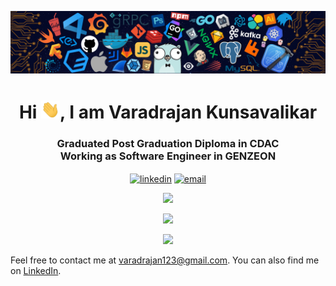 
<p align="center"><img src="https://raw.githubusercontent.com/KevinPatel04/KevinPatel04/master/header.png"></p>

<h1 align="center">Hi <img src="https://raw.githubusercontent.com/KevinPatel04/KevinPatel04/master/Hi.gif" width="30px">, I am Varadrajan Kunsavalikar </h1>

<h3><p align="center" width="150px"> Graduated Post Graduation Diploma in CDAC <br>Working as Software Engineer in GENZEON</p></h3>

<p align="center">
<!--   <a href="[https://linkedin.com/in/your-linkedin-profile](https://www.linkedin.com/in/varadrajan-kunsavalikar-386453166/)" target="blank"><img align="center" src="https://img.shields.io/badge/LinkedIn-0077B5?style=flat&logo=linkedin&logoColor=white" alt="linkedin"/></a>
  <a href="mailto:varadrajan123@gmail.com" target="blank"><img align="center" src="https://img.shields.io/badge/Email-D14836?style=flat&logo=gmail&logoColor=white" alt="email"/></a> -->
  <a href="https://www.linkedin.com/in/varadrajan-kunsavalikar-386453166/" target="_blank"><img align="center" src="https://img.shields.io/badge/LinkedIn-0077B5?style=flat&logo=linkedin&logoColor=white" alt="linkedin"/></a>
<a href="mailto:varadrajan123@gmail.com" target="_blank"><img align="center" src="https://img.shields.io/badge/Email-D14836?style=flat&logo=gmail&logoColor=white" alt="email"/></a>

</p>





<p align="center"><img src="https://github-readme-stats.vercel.app/api/top-langs/?username=Mhaske1200&layout=compact&hide=TSQL&theme=chartreuse-dark"></p>
<p align="center" ><img src="https://github-readme-stats.vercel.app/api?username=Mhaske1200&count_private=true&show_icons=true&&theme=chartreuse-dark&include_all_commits=true" width="400"></p> 
<p align="center" ><img src="https://github-readme-streak-stats.herokuapp.com?user=Varadrajan2021&theme=chartreuse-dark"></p>

Feel free to contact me at [varadrajan123@gmail.com](varadrajan123@gmail.com). You can also find me on [LinkedIn](https://www.linkedin.com/in/varadrajan-kunsavalikar-386453166/).
